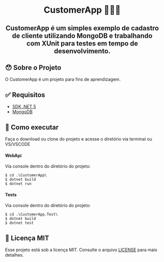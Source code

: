 <h1 align="center">
    CustomerApp 👲👩‍🦱
</h1>

<h2 align="center">
    CustomerApp é um simples exemplo de cadastro de cliente utilizando MongoDB e trabalhando com XUnit para testes em tempo de desenvolvimento. 
</h2>

## 😯 Sobre o Projeto

O CustomerApp é um projeto para fins de aprendizagem. 


## ✅ Requisitos 

  - [SDK .NET 5](https://dotnet.microsoft.com/download/dotnet/5.0)
  - [MongoDB](https://www.mongodb.com/)
  
## 🤔 Como executar

Faça o download ou clone do projeto e acesse o diretório via terminal ou VS/VSCODE

#### WebApi

Via console dentro do diretório do projeto:

`$ cd .\CustomerApp\`
<br> `$ dotnet build`
<br> `$ dotnet run  `

#### Tests

Via console dentro do diretório do projeto:

`$ cd .\CustomerApp.Test\`
<br> `$ dotnet build     `
<br> `$ dotnet test      `



## 🧾 Licença MIT

Esse projeto está sob a licença MIT. Consulte o arquivo [LICENSE](LICENSE.md) para mais detalhes.
